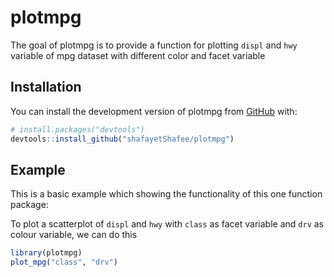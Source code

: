 
# plotmpg

<!-- badges: start -->
<!-- badges: end -->

The goal of plotmpg is to provide a function for plotting `displ` and `hwy`
variable of mpg dataset with different color and facet variable

## Installation

You can install the development version of plotmpg from [GitHub](https://github.com/) with:

``` r
# install.packages("devtools")
devtools::install_github("shafayetShafee/plotmpg")
```

## Example

This is a basic example which showing the functionality of this one function
package:

To plot a scatterplot of `displ` and `hwy` with `class` as facet variable
and `drv` as colour variable, we can do this

``` r
library(plotmpg)
plot_mpg("class", "drv")
```

